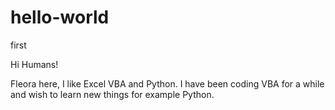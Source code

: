 # hello-world
first

Hi Humans!

Fleora here, I like Excel VBA and Python.
I have been coding VBA for a while and wish to learn new things for example Python.
